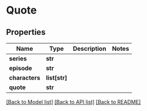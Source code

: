 # Quote

## Properties
Name | Type | Description | Notes
------------ | ------------- | ------------- | -------------
**series** | **str** |  | 
**episode** | **str** |  | 
**characters** | **list[str]** |  | 
**quote** | **str** |  | 

[[Back to Model list]](../README.md#documentation-for-models) [[Back to API list]](../README.md#documentation-for-api-endpoints) [[Back to README]](../README.md)


